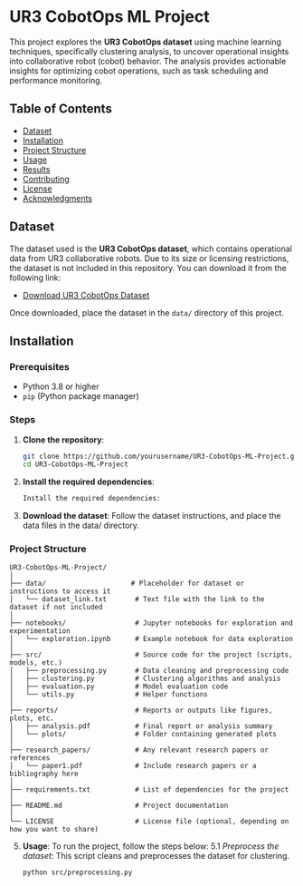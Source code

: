 # UR3 CobotOps ML Project

This project explores the **UR3 CobotOps dataset** using machine learning techniques, specifically clustering analysis, to uncover operational insights into collaborative robot (cobot) behavior. The analysis provides actionable insights for optimizing cobot operations, such as task scheduling and performance monitoring.

## Table of Contents
- [Dataset](#dataset)
- [Installation](#installation)
- [Project Structure](#project-structure)
- [Usage](#usage)
- [Results](#results)
- [Contributing](#contributing)
- [License](#license)
- [Acknowledgments](#acknowledgments)

## Dataset

The dataset used is the **UR3 CobotOps dataset**, which contains operational data from UR3 collaborative robots. Due to its size or licensing restrictions, the dataset is not included in this repository. You can download it from the following link:

- [Download UR3 CobotOps Dataset](https://link-to-dataset.com)

Once downloaded, place the dataset in the `data/` directory of this project.

## Installation

### Prerequisites

- Python 3.8 or higher
- `pip` (Python package manager)

### Steps

1. **Clone the repository**:
   ```bash
   git clone https://github.com/yourusername/UR3-CobotOps-ML-Project.git
   cd UR3-CobotOps-ML-Project

2. **Install the required dependencies**:
    ```bash
    Install the required dependencies:

3. **Download the dataset**: 
    Follow the dataset instructions, and place the data files in the data/ directory.

### Project Structure

    UR3-CobotOps-ML-Project/
    │
    ├── data/                     # Placeholder for dataset or instructions to access it
    │   └── dataset_link.txt       # Text file with the link to the dataset if not included
    │
    ├── notebooks/                 # Jupyter notebooks for exploration and experimentation
    │   └── exploration.ipynb      # Example notebook for data exploration
    │
    ├── src/                       # Source code for the project (scripts, models, etc.)
    │   ├── preprocessing.py       # Data cleaning and preprocessing code
    │   ├── clustering.py          # Clustering algorithms and analysis
    │   ├── evaluation.py          # Model evaluation code
    │   └── utils.py               # Helper functions
    │
    ├── reports/                   # Reports or outputs like figures, plots, etc.
    │   ├── analysis.pdf           # Final report or analysis summary
    │   └── plots/                 # Folder containing generated plots
    │
    ├── research_papers/           # Any relevant research papers or references
    │   └── paper1.pdf             # Include research papers or a bibliography here
    │
    ├── requirements.txt           # List of dependencies for the project
    │
    ├── README.md                  # Project documentation
    │
    └── LICENSE                    # License file (optional, depending on how you want to share)

5. **Usage**:
    To run the project, follow the steps below:
    5.1 *Preprocess the dataset*: This script cleans and preprocesses the dataset for clustering.
    ```bash
    python src/preprocessing.py
